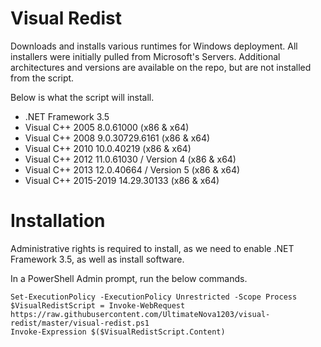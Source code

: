 # Visual Redist
Downloads and installs various runtimes for Windows deployment. All installers were initially pulled from Microsoft's Servers. Additional architectures and versions are available on the repo, but are not installed from the script.

Below is what the script will install.

  * .NET Framework 3.5
  * Visual C++ 2005 8.0.61000 (x86 & x64)
  * Visual C++ 2008 9.0.30729.6161 (x86 & x64)
  * Visual C++ 2010 10.0.40219 (x86 & x64)
  * Visual C++ 2012 11.0.61030 / Version 4  (x86 & x64)
  * Visual C++ 2013 12.0.40664 / Version 5 (x86 & x64)
  * Visual C++ 2015-2019 14.29.30133 (x86 & x64)

# Installation
Administrative rights is required to install, as we need to enable .NET Framework 3.5, as well as install software.

In a PowerShell Admin prompt, run the below commands.
```
Set-ExecutionPolicy -ExecutionPolicy Unrestricted -Scope Process
$VisualRedistScript = Invoke-WebRequest https://raw.githubusercontent.com/UltimateNova1203/visual-redist/master/visual-redist.ps1
Invoke-Expression $($VisualRedistScript.Content)
```
